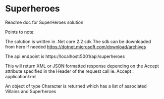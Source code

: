 # Superheroes

Readme doc for SuperHeroes solution

Points to note:

The solution is written in .Net core 2.2 sdk
The sdk can be downloaded from here if needed
https://dotnet.microsoft.com/download/archives

The api endpoint is https://localhost:5001/api/superheroes

This will return XML or JSON formatted response depending on the Accept attribute specified in the Header of the request call ie. Accept : application/xml

An object of type Character is returned which has a list of associated Villains and Superheroes
